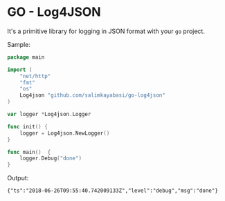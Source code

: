 # GO - Log4JSON

It's a primitive library for logging in JSON format with your `go` project.


Sample:

```go
package main

import (
	"net/http"
	"fmt"
	"os"
	Log4json "github.com/salimkayabasi/go-log4json"
)

var logger *Log4json.Logger

func init() {
	logger = Log4json.NewLogger()
}

func main()  {
    logger.Debug("done")
}
```

Output:

```
{"ts":"2018-06-26T09:55:40.742009133Z","level":"debug","msg":"done"}
```